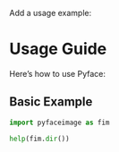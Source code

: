 Add a usage example:

# Usage Guide

Here’s how to use Pyface:

## Basic Example

```python
import pyfaceimage as fim 

help(fim.dir())
```